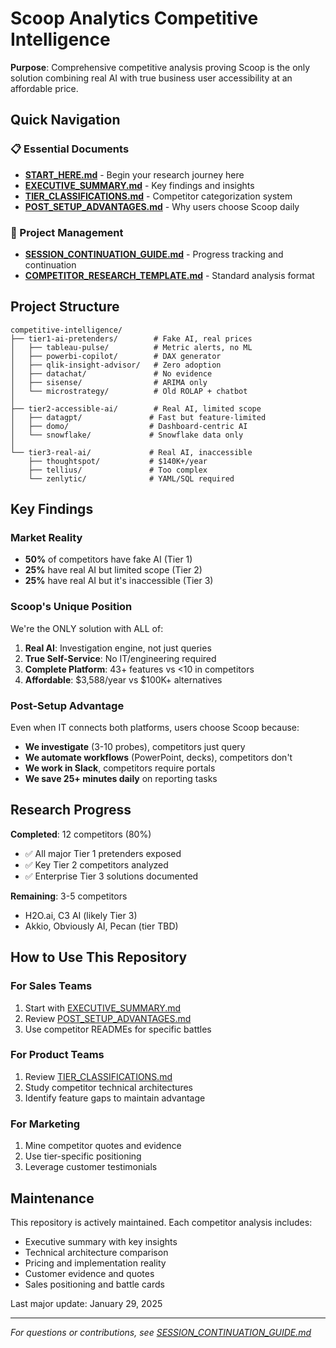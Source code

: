 # Scoop Analytics Competitive Intelligence

**Purpose**: Comprehensive competitive analysis proving Scoop is the only solution combining real AI with true business user accessibility at an affordable price.

## Quick Navigation

### 📋 Essential Documents
- **[START_HERE.md](START_HERE.md)** - Begin your research journey here
- **[EXECUTIVE_SUMMARY.md](EXECUTIVE_SUMMARY.md)** - Key findings and insights
- **[TIER_CLASSIFICATIONS.md](TIER_CLASSIFICATIONS.md)** - Competitor categorization system
- **[POST_SETUP_ADVANTAGES.md](POST_SETUP_ADVANTAGES.md)** - Why users choose Scoop daily

### 🔄 Project Management
- **[SESSION_CONTINUATION_GUIDE.md](SESSION_CONTINUATION_GUIDE.md)** - Progress tracking and continuation
- **[COMPETITOR_RESEARCH_TEMPLATE.md](COMPETITOR_RESEARCH_TEMPLATE.md)** - Standard analysis format

## Project Structure

```
competitive-intelligence/
├── tier1-ai-pretenders/        # Fake AI, real prices
│   ├── tableau-pulse/          # Metric alerts, no ML
│   ├── powerbi-copilot/        # DAX generator
│   ├── qlik-insight-advisor/   # Zero adoption
│   ├── datachat/               # No evidence
│   ├── sisense/                # ARIMA only
│   └── microstrategy/          # Old ROLAP + chatbot
│
├── tier2-accessible-ai/        # Real AI, limited scope
│   ├── datagpt/               # Fast but feature-limited
│   ├── domo/                  # Dashboard-centric AI
│   └── snowflake/             # Snowflake data only
│
└── tier3-real-ai/             # Real AI, inaccessible
    ├── thoughtspot/           # $140K+/year
    ├── tellius/               # Too complex
    └── zenlytic/              # YAML/SQL required
```

## Key Findings

### Market Reality
- **50%** of competitors have fake AI (Tier 1)
- **25%** have real AI but limited scope (Tier 2)
- **25%** have real AI but it's inaccessible (Tier 3)

### Scoop's Unique Position
We're the ONLY solution with ALL of:
1. **Real AI**: Investigation engine, not just queries
2. **True Self-Service**: No IT/engineering required
3. **Complete Platform**: 43+ features vs <10 in competitors
4. **Affordable**: $3,588/year vs $100K+ alternatives

### Post-Setup Advantage
Even when IT connects both platforms, users choose Scoop because:
- **We investigate** (3-10 probes), competitors just query
- **We automate workflows** (PowerPoint, decks), competitors don't
- **We work in Slack**, competitors require portals
- **We save 25+ minutes daily** on reporting tasks

## Research Progress

**Completed**: 12 competitors (80%)
- ✅ All major Tier 1 pretenders exposed
- ✅ Key Tier 2 competitors analyzed
- ✅ Enterprise Tier 3 solutions documented

**Remaining**: 3-5 competitors
- H2O.ai, C3 AI (likely Tier 3)
- Akkio, Obviously AI, Pecan (tier TBD)

## How to Use This Repository

### For Sales Teams
1. Start with [EXECUTIVE_SUMMARY.md](EXECUTIVE_SUMMARY.md)
2. Review [POST_SETUP_ADVANTAGES.md](POST_SETUP_ADVANTAGES.md)
3. Use competitor READMEs for specific battles

### For Product Teams
1. Review [TIER_CLASSIFICATIONS.md](TIER_CLASSIFICATIONS.md)
2. Study competitor technical architectures
3. Identify feature gaps to maintain advantage

### For Marketing
1. Mine competitor quotes and evidence
2. Use tier-specific positioning
3. Leverage customer testimonials

## Maintenance

This repository is actively maintained. Each competitor analysis includes:
- Executive summary with key insights
- Technical architecture comparison
- Pricing and implementation reality
- Customer evidence and quotes
- Sales positioning and battle cards

Last major update: January 29, 2025

---
*For questions or contributions, see [SESSION_CONTINUATION_GUIDE.md](SESSION_CONTINUATION_GUIDE.md)*